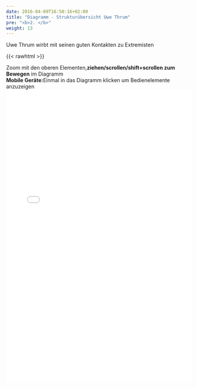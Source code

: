 ```yaml
---
date: 2016-04-09T16:50:16+02:00
title: "Diagramm - Strukturübersicht Uwe Thrum"
pre: "<b>2. </b>"
weight: 13
---
```


Uwe Thrum wirbt mit seinen guten Kontakten zu Extremisten

{{< rawhtml >}}

  <p class="speshal-fancy-custom">
    Zoom mit den oberen Elementen,<strong>ziehen/scrollen/shift+scrollen zum Bewegen</strong> im Diagramm<br><strong>Mobile Geräte:</strong>Einmal in das Diagramm klicken um Bedienelemente anzuzeigen
<iframe frameborder="0" style="width:100%;height:795px;" src="/mindmap.html"><br>

  </p>
  
  

{{< /rawhtml >}}


